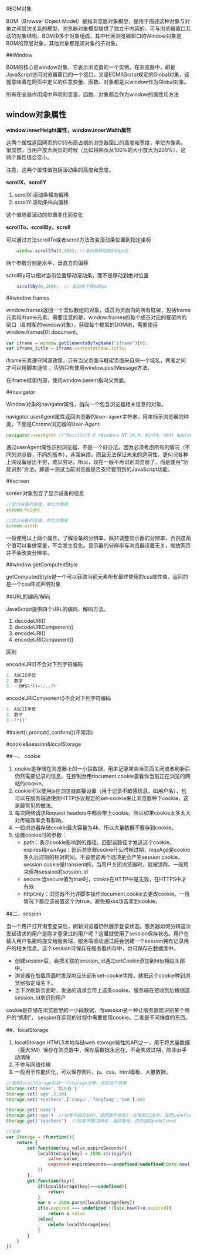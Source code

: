 #BOM对象

BOM（Browser Object Model）是指浏览器对象模型，是用于描述这种对象与对象之间层次关系的模型，浏览器对象模型提供了独立于内容的、可与浏览器窗口互动的对象结构。BOM由多个对象组成，其中代表浏览器窗口的Window对象是BOM的顶层对象，其他对象都是该对象的子对象。



##Window

BOM的核心是window对象，它表示浏览器的一个实例。在浏览器中，即是JavaScript访问浏览器窗口的一个接口，又是ECMAScript规定的Global对象，这就意味着在网页中定义的任意变量、函数、对象都是以window作为Global对象。

所有在全局作用域中声明的变量、函数、对象都会作为window的属性和方法


## window对象属性

**window.innerHeight属性，window.innerWidth属性**

这两个属性返回网页的CSS布局占据的浏览器窗口的高度和宽度，单位为像素。很显然，当用户放大网页的时候（比如将网页从100%的大小放大为200%），这两个属性值会变小。

注意，这两个属性值包括滚动条的高度和宽度。

**scrollX、scrollY**

1. scrollX:滚动条横向偏移
2. scrollY:滚动条纵向偏移

这个值随着滚动的位置变化而变化


**scrollTo、scrollBy、scroll**

可以通过方法scrollTo或者scroll方法改变滚动条位置到指定坐标

```js
    window.scrollTo(0,300); //滚动条移动到300px处
```

两个参数分别是水平、垂直方向偏移

scrollBy可以相对当前位置移动滚动条，而不是移动到绝对位置

```js
    scrollBy(0,100);  // 滚动条下移100px
```

##window.frames

window.frames返回一个类似数组的对象，成员为页面内的所有框架，包括frame元素和iframe元素。需要注意的是，window.frames的每个成员对应的框架内的窗口（即框架的window对象），获取每个框架的DOM树，需要使用window.frames[0].document。

```js
var iframe = window.getElementsByTagName("iframe")[0];
var iframe_title = iframe.contentWindow.title;
```
iframe元素遵守同源政策，只有当父页面与框架页面来自同一个域名，两者之间才可以用脚本通信 ，否则只有使用window.postMessage方法。

在iframe框架内部，使用window.parent指向父页面。


##navigator

Window对象的navigator属性，指向一个包含浏览器相关信息的对象。

navigator.userAgent属性返回浏览器的`User-Agent`字符串，用来标示浏览器的种类。下面是Chrome浏览器的User-Agent.

```js
navigator.userAgent //"Mozilla/5.0 (Windows NT 10.0; Win64; x64) AppleWebKit/537.36 (KHTML, like Gecko) Chrome/70.0.3538.110 Safari/537.36"
```
通过userAgent属性识别浏览器，不是一个好办法。因为必须考虑所有的情况（不同的浏览器，不同的版本），非常麻烦，而且无法保证未来的适用性，更何况各种上网设备层出不穷，难以穷尽。所以，现在一般不再识别浏览器了，而是使用“功能识别”方法，即逐一测试当前浏览器是否支持要用到的JavaScript功能。

##screen

screen对象包含了显示设备的信息

```js
//显示设备的高度，单位为像素
screen.height

//显示设备的宽度，单位为像素
screen.width
```
一般使用以上两个属性，了解设备的分辨率，除非调整显示器的分辨率，否则这两个值可以看做常量，不会发生变化。显示器的分辨率与浏览器设置无关，缩放网页并不会改变分辨率。


##window.getComputedStyle

getComputedStyle是一个可以获取当前元素所有最终使用的css属性值。返回的是一个css样式声明对象


##URL的编码/解码

JavaScript提供四个URL的编码、解码方法。

1. decodeURI()
2. decodeURIComponent()
3. encodeURI()
4. encodeURIComponent()

区别

encodeURI()不会对下列字符编码
```js
1. ASCII字母
2. 数字
3. ~!@#$&*()=:/,;?+'
```
encodeURIComponent()不会对下列字符编码
```js
1. ASCII字母
2. 数字
3.~!*()'
```


##alert(),prompt(),confirm()(不常用)




#cookie&session&localStorage

##一、 cookie

1. cookie是存储在浏览器上的一小段数据，用来记录某些当页面关闭或者刷新后仍然需要记录的信息。在控制台用document.cookie查看你当前正在浏览的网站的cookie。
2. cookie可以使用js在浏览器直接设置（用于记录不敏感信息，如用户名），也可以在服务端通使用HTTP协议规定的set-cookie来让浏览器种下cookie，这是最常见的做法。
3. 每次网络请求Request headers中都会带上cookie。所以如果cookie太多太大对传输效率会有影响。
4. 一般浏览器存储cookie最大容量为4k，所以大量数据不要存到cookie。
5. 设置cookie时的参数：
    * path：表示cookie影响到的路径，匹配该路径才发送这个cookie。expires和maxAge：告诉浏览器cookie什么时候过期，maxAge是cookie多久后过期的相对时间。不设置这两个选项是会产生session cookie，session cookie是transient的，当用户关闭浏览器时，就被清除。一般用来保存session的session_id
    * secure:当secure值为true时，cookie在HTTP中是无效，在HTTPS中才有效
    * httpOnly：浏览器不允许脚本操作document.cookie去更改cookie。一般情况下都应该设置这个为true，避免被xss攻击拿到cookie。

##二、session
 
当一个用户打开淘宝登录后，刷新浏览器仍然展示登录状态。服务器如何分辨这次发起请求的用户是刚才登录过的用户呢？这里就使用了session保存状态。用户在输入用户名密码提交给服务端，服务端验证通过后会创建一个session拥有记录用户的相关信息，这个session可保存在服务器内存中，也可保存在数据库中。

* 创建session后，会把关联的session_id通过setCookie添加到http相应头部中。
* 浏览器在加载页面时发现响应头部有set-cookie字段，就把这个cookie种到浏览器指定域名下。
* 当下次刷新页面时，发送的请求会带上这条cookie，服务端在接收到后根据这session_id来识别用户

cookie是存储在浏览器里的一小段数据，而session是一种让服务器能识别某个用户的“机制”，
session在实现的过程中需要使用cookie。二者是不同维度的东西。

##、localStorage

1. localStorage HTML5本地存储web storage特性的API之一，用于将大量数据（最大5M）保存在浏览器中，保存后数据永远在，不会失效过期，除非ijs手动清除
2. 不参与网络传输
3. 一般用于性能优化，可以保存图片、js、css、html模板、大量数据。
```js
//使用localStorage封装一个Storage对象，达到如下效果
Storage.set('name','饥人谷')
Storage.set('age',2,30)
Storage.set('teachers',['ruoyu','fangfang','tom'],60)

Storage.get('name')
Storage.get('age')  //如果不超过30秒，返回数字类型2；如果超过30秒，返回undefined，并且localStorage
Storage.get('teachers')  //如果不超过60秒，返回数组，否则返回undefined
```
```js
//答案
var Storage = (function(){
    return {
        set:function(key,value,expireSeconds){
            localStorage[key] = JSON.stringify({
                value:value,
                expirexd:expireSeconds===undefined?undefined:Date.now()+1000*expireSeconds
            })
        },
        get:function(key){
            if(localStorage[key]===undefined){
                return
            }
            var o = JSON.parse(localStorage[key])
            if(o.expired === undefined ||Date.now()<o.expired){
                return o.value
            }else{
                delete localStorage[key]
            }
        }
    }
})
```